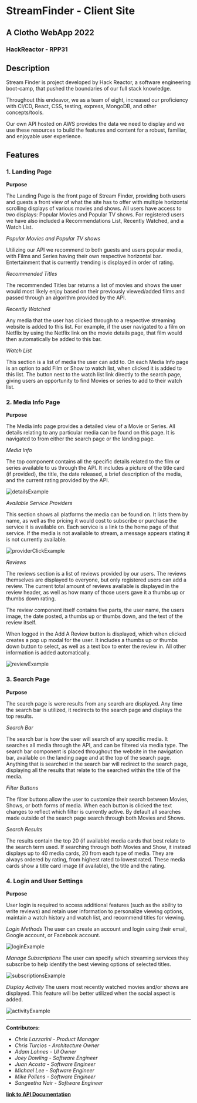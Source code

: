 # StreamFinder - Client Site
## A Clotho WebApp 2022
### HackReactor - RPP31

## Description

Stream Finder is project developed by Hack Reactor, a software engineering boot-camp, that pushed the boundaries of our full stack knowledge.

Throughout this endeavor, we as a team of eight, increased our proficiency with CI/CD, React, CSS, testing, express, MongoDB, and other concepts/tools.

Our own API hosted on AWS provides the data we need to display and we use these resources to build the features and content for a robust, familiar, and enjoyable user experience.

## Features

### 1. Landing Page

**Purpose**

The Landing Page is the front page of Stream Finder, providing both users and guests a front view of what the site has to offer with multiple horizontal scrolling displays of various movies and shows. All users have access to two displays: Popular Movies and Popular TV shows. For registered users we have also included a Recommendations List, Recently Watched, and a Watch List.

*Popular Movies and Popular TV shows*

Utilizing our API we recommend to both guests and users popular media, with Films and Series having their own respective horizontal bar. Entertainment that is currently trending is displayed in order of rating.

*Recommended Titles*

The recommended Titles bar returns a list of movies and shows the user would most likely enjoy based on their previously viewed/added films and passed through an algorithm provided by the API.

*Recently Watched*

Any media that the user has clicked through to a respective streaming website is added to this list. For example, if the user navigated to a film on Netflix by using the Netflix link on the movie details page, that film would then automatically be added to this bar.

*Watch List*

This section is a list of media the user can add to. On each Media Info page is an option to add  Film or Show to watch list, when clicked it is added to this list. The button nest to the watch list link directly to the search page, giving users an opportunity to find Movies or series to add to their watch list.

### 2. Media Info Page

**Purpose**

The Media info page provides a detailed view of a Movie or Series.  All details relating to any particular media can be found on this page. It is navigated to from either the search page or the landing page.

*Media Info*

The top component contains all the specific details related to the film or series available to us through the API. It includes a picture of the title card (if provided), the title, the date released, a brief description of the media, and the current rating provided by the API.

![detailsExample](https://user-images.githubusercontent.com/82406930/156896464-f46c3348-bb83-4489-bce8-5ab0c90f3d20.gif)


*Available Service Providers*

This section shows all platforms the media can be found on. It lists them by name, as well as the pricing it would cost to subscribe or purchase the service it is available on. Each service is a link to the home page of that service. If the media is not available to stream, a message appears stating it is not currently available.

![providerClickExample](https://user-images.githubusercontent.com/82406930/156896487-50f5024f-cd5c-4447-ba66-80890d167bf6.gif)

*Reviews*

The reviews section is a list of reviews provided by our users. The reviews themselves are displayed to everyone, but only registered users can add a review. The current total amount of reviews available is displayed in the review header, as well as how many of those users gave it a thumbs up or thumbs down rating.

The review component itself contains five parts, the user name, the users image, the date posted, a thumbs up or thumbs down, and the text of the review itself.

When logged in the Add A Review button is displayed, which when clicked creates a pop up modal for the user. It includes a thumbs up or thumbs down button to select, as well as a text box to enter the review in. All other information is added automatically.

![reviewExample](https://user-images.githubusercontent.com/82406930/156896491-9462ee79-f615-457a-b502-4429ba86bca0.gif)

### 3. Search Page

**Purpose**

The search page is were results from any search are displayed. Any time the search bar is utilized, it redirects to the search page and displays the top results.

*Search Bar*

The search bar is how the user will search of any specific media. It searches all media through the API, and can be filtered via media type. The search bar component is placed throughout the website in the navigation bar, available on the landing page and at the top of the search page. Anything that is searched in the search bar will redirect to the search page, displaying all the results that relate to the searched within the title of the media.

*Filter Buttons*

The filter buttons allow the user to customize their search between Movies, Shows, or both forms of media. When each button is clicked the text changes to reflect which filter is currently active. By default all searches made outside of the search page search through both Movies and Shows.

*Search Results*

The results contain the top 20 (if available) media cards that best relate to the search term used. If searching through both Movies and Show, it instead displays up to 40 media cards, 20 from each type of media. They are always ordered by rating, from highest rated to lowest rated. These media cards show a title card image (if available), the title and the rating.

### 4. Login and User Settings

**Purpose**

User login is required to access additional features (such as the ability to write reviews) and retain user information to personalize viewing options, maintain a watch history and watch list, and recommend titles for viewing.

*Login Methods*
The user can create an account and login using their email, Google account, or Facebook account.

![loginExample](https://user-images.githubusercontent.com/82406930/156829558-43c2a0df-3a82-4e80-879e-5367c1d24eb4.gif)

*Manage Subscriptions*
The user can specify which streaming services they subscribe to help identify the best viewing options of selected titles.

![subscriptionsExample](https://user-images.githubusercontent.com/82406930/156829791-72e2d027-d445-4a9d-b42e-01c9864db18c.gif)

*Display Activity*
The users most recently watched movies and/or shows are displayed. This feature will be better utilized when the social aspect is added.

![activityExample](https://user-images.githubusercontent.com/82406930/156829829-25d8dbac-8a58-44fe-9639-26a6122f35d6.gif)

---
**Contributors:**
- *Chris Lazzarini - Product Manager*
- *Chris Turcios - Architecture Owner*
- *Adam Lohnes - UI Owner*
- *Joey Dowling - Software Engineer*
- *Juan Acosta - Software Engineer*
- *Michael Lee - Software Engineer*
- *Mike Pollens - Software Engineer*
- *Sangeetha Nair - Software Engineer*

**[link to API Documentation](https://github.com/rpp31-boc-clotho/boc-client/blob/master/API-Routes.md)**
